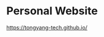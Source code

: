 # Personal Website

<div>
  <p>
    <a href="https://tongyang-tech.github.io/" >https://tongyang-tech.github.io/</a>
  </p>
</div>
